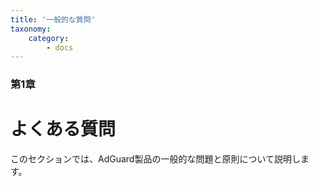 ```yaml
---
title: '一般的な質問'
taxonomy:
    category:
        - docs
---
```


### 第1章

# よくある質問

このセクションでは、AdGuard製品の一般的な問題と原則について説明します。
